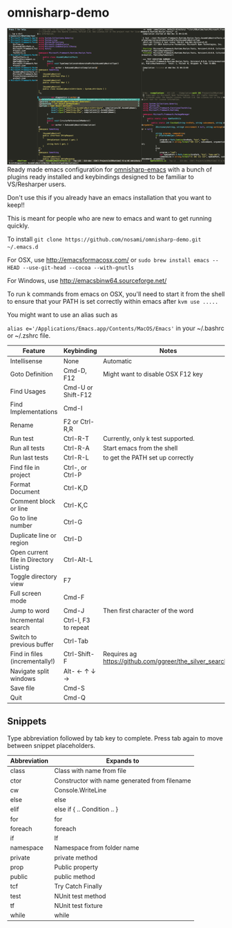 omnisharp-demo
==============
![omnisharp-emacs screenshot](https://raw.githubusercontent.com/nosami/nosami.github.io/master/emacs-demo.png)
Ready made emacs configuration for [omnisharp-emacs](https://github.com/OmniSharp/omnisharp-emacs)
with a bunch of plugins ready installed and keybindings designed to be familiar to VS/Resharper users.

Don't use this if you already have an emacs installation that you want to keep!!

This is meant for people who are new to emacs and want to get running quickly.

To install ```git clone https://github.com/nosami/omnisharp-demo.git ~/.emacs.d```

For OSX, use http://emacsformacosx.com/ or ```sudo brew install emacs --HEAD --use-git-head --cocoa --with-gnutls```

For Windows, use http://emacsbinw64.sourceforge.net/

To run k commands from emacs on OSX, you'll need to start it from the shell to
ensure that your PATH is set correctly within emacs after ```kvm use .....```

You might want to use an alias such as

```alias e='/Applications/Emacs.app/Contents/MacOS/Emacs'``` in your ~/.bashrc or ~/.zshrc file.

| Feature                                | Keybinding           | Notes                                                     |
|----------------------------------------|----------------------|-----------------------------------------------------------|
| Intellisense                           | None                 | Automatic                                                 |
| Goto Definition                        | Cmd-D, F12           | Might want to disable OSX F12 key                         |
| Find Usages                            | Cmd-U or Shift-F12   |                                                           |
| Find Implementations                   | Cmd-I                |                                                           |
| Rename                                 | F2 or Ctrl-R,R       |                                                           |
| Run test                               | Ctrl-R-T             | Currently, only k test supported.                         |
| Run all tests                          | Ctrl-R-A             | Start emacs from the shell                                |
| Run last tests                         | Ctrl-R-L             | to get the PATH set up correctly                          |
| Find file in project                   | Ctrl-, or Ctrl-P     |                                                           |
| Format Document                        | Ctrl-K,D             |                                                           |
| Comment block or line                  | Ctrl-K,C             |                                                           |
| Go to line number                      | Ctrl-G               |                                                           |
| Duplicate line or region               | Ctrl-D               |                                                           |
| Open current file in Directory Listing | Ctrl-Alt-L           |                                                           |
| Toggle directory view                  | F7                   |                                                           |
| Full screen mode                       | Cmd-F                |                                                           |
| Jump to word                           | Cmd-J                | Then first character of the word                          |
| Incremental search                     | Ctrl-I, F3 to repeat |                                                           |
| Switch to previous buffer              | Ctrl-Tab             |                                                           |
| Find in files (incrementally!)         | Ctrl-Shift-F         | Requires ag https://github.com/ggreer/the_silver_searcher |
| Navigate split windows                 | Alt- ← ↑ ↓ →         |                                                           |
| Save file                              | Cmd-S                |                                                           |
| Quit                                   | Cmd-Q                |                                                           |

Snippets
--------
Type abbreviation followed by tab key to complete. Press tab again to
move between snippet placeholders.

| Abbreviation | Expands to                                    |
|--------------|-----------------------------------------------|
| class        | Class with name from file                     |
| ctor         | Constructor with name generated from filename |
| cw           | Console.WriteLine                             |
| else         | else                                          |
| elif         | else if { .. Condition .. }                   |
| for          | for                                           |
| foreach      | foreach                                       |
| if           | If                                            |
| namespace    | Namespace from folder name                    |
| private      | private method                                |
| prop         | Public property                               |
| public       | public method                                 |
| tcf          | Try Catch Finally                             |
| test         | NUnit test method                             |
| tf           | NUnit test fixture                            |
| while        | while                                         |

